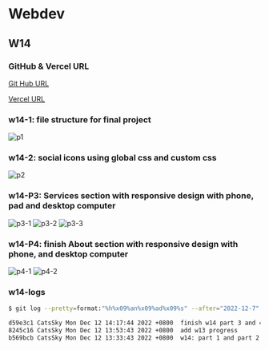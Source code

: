 # Webdev

## W14

### GitHub & Vercel URL

[Git Hub URL](https://github.com/CatsSky/1111-web-demo-410418064)

[Vercel URL](https://1111-web-demo-410418064.vercel.app/demo/w14/index.html)

### w14-1: file structure for final project

![p1](w14-1.png)

### w14-2: social icons using global css and custom css

![p2](w14-2.png)

### w14-P3: Services section with responsive design with phone, pad and desktop computer

![p3-1](w14-3-1.png)
![p3-2](w14-3-2.png)
![p3-3](w14-3-3.png)

### w14-P4: finish About section with responsive design with phone, and desktop computer

![p4-1](w14-4-1.png)
![p4-2](w14-4-2.png)

### w14-logs

```sh
$ git log --pretty=format:"%h%x09%an%x09%ad%x09%s" --after="2022-12-7"

d59e3c1 CatsSky Mon Dec 12 14:17:44 2022 +0800  finish w14 part 3 and 4
8245c16 CatsSky Mon Dec 12 13:53:43 2022 +0800  add w13 progress
b569bcb CatsSky Mon Dec 12 13:33:43 2022 +0800  w14: part 1 and part 2
```
